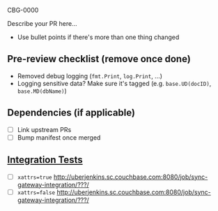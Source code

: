 CBG-0000

Describe your PR here...
- Use bullet points if there's more than one thing changed

## Pre-review checklist (remove once done)
- Removed debug logging (`fmt.Print`, `log.Print`, ...)
- Logging sensitive data? Make sure it's tagged (e.g. `base.UD(docID)`, `base.MD(dbName)`)

## Dependencies (if applicable)
- [ ] Link upstream PRs
- [ ] Bump manifest once merged

## [Integration Tests](http://uberjenkins.sc.couchbase.com:8080/job/sync-gateway-integration/build?delay=0sec)
- [ ] `xattrs=true` http://uberjenkins.sc.couchbase.com:8080/job/sync-gateway-integration/???/
- [ ] `xattrs=false` http://uberjenkins.sc.couchbase.com:8080/job/sync-gateway-integration/???/

